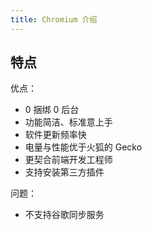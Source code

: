 ```yaml
---
title: Chromium 介绍
---
```


## 特点

优点：

- 0 捆绑 0 后台
- 功能简洁、标准意上手
- 软件更新频率快
- 电量与性能优于火狐的 Gecko
- 更契合前端开发工程师
- 支持安装第三方插件

问题：

- 不支持谷歌同步服务
